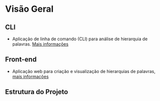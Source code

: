 # Visão Geral
## CLI
- Aplicação de linha de comando (CLI) para análise de hierarquia de palavras. [Mais informações](https://github.com/BrunoSobralDEV/wa-project/tree/main/wacli)

## Front-end
- Aplicação web para criação e visualização de hierarquias de palavras, [mais informações](https://github.com/BrunoSobralDEV/wa-project/tree/main/front-end)

## Estrutura do Projeto